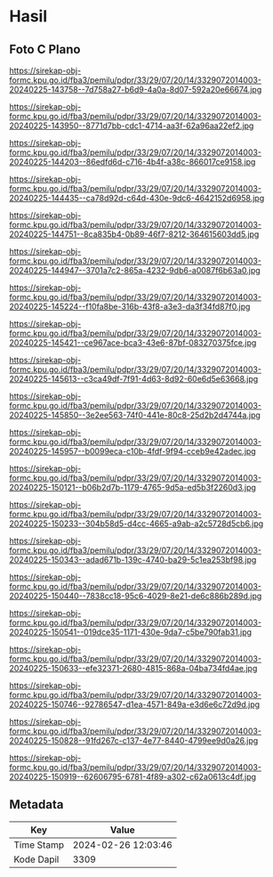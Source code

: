 # Hasil

## Foto C Plano

https://sirekap-obj-formc.kpu.go.id/fba3/pemilu/pdpr/33/29/07/20/14/3329072014003-20240225-143758--7d758a27-b6d9-4a0a-8d07-592a20e66674.jpg

https://sirekap-obj-formc.kpu.go.id/fba3/pemilu/pdpr/33/29/07/20/14/3329072014003-20240225-143950--8771d7bb-cdc1-4714-aa3f-62a96aa22ef2.jpg

https://sirekap-obj-formc.kpu.go.id/fba3/pemilu/pdpr/33/29/07/20/14/3329072014003-20240225-144203--86edfd6d-c716-4b4f-a38c-866017ce9158.jpg

https://sirekap-obj-formc.kpu.go.id/fba3/pemilu/pdpr/33/29/07/20/14/3329072014003-20240225-144435--ca78d92d-c64d-430e-9dc6-4642152d6958.jpg

https://sirekap-obj-formc.kpu.go.id/fba3/pemilu/pdpr/33/29/07/20/14/3329072014003-20240225-144751--8ca835b4-0b89-46f7-8212-364615603dd5.jpg

https://sirekap-obj-formc.kpu.go.id/fba3/pemilu/pdpr/33/29/07/20/14/3329072014003-20240225-144947--3701a7c2-865a-4232-9db6-a0087f6b63a0.jpg

https://sirekap-obj-formc.kpu.go.id/fba3/pemilu/pdpr/33/29/07/20/14/3329072014003-20240225-145224--f10fa8be-316b-43f8-a3e3-da3f34fd87f0.jpg

https://sirekap-obj-formc.kpu.go.id/fba3/pemilu/pdpr/33/29/07/20/14/3329072014003-20240225-145421--ce967ace-bca3-43e6-87bf-083270375fce.jpg

https://sirekap-obj-formc.kpu.go.id/fba3/pemilu/pdpr/33/29/07/20/14/3329072014003-20240225-145613--c3ca49df-7f91-4d63-8d92-60e6d5e63668.jpg

https://sirekap-obj-formc.kpu.go.id/fba3/pemilu/pdpr/33/29/07/20/14/3329072014003-20240225-145850--3e2ee563-74f0-441e-80c8-25d2b2d4744a.jpg

https://sirekap-obj-formc.kpu.go.id/fba3/pemilu/pdpr/33/29/07/20/14/3329072014003-20240225-145957--b0099eca-c10b-4fdf-9f94-cceb9e42adec.jpg

https://sirekap-obj-formc.kpu.go.id/fba3/pemilu/pdpr/33/29/07/20/14/3329072014003-20240225-150121--b06b2d7b-1179-4765-9d5a-ed5b3f2260d3.jpg

https://sirekap-obj-formc.kpu.go.id/fba3/pemilu/pdpr/33/29/07/20/14/3329072014003-20240225-150233--304b58d5-d4cc-4665-a9ab-a2c5728d5cb6.jpg

https://sirekap-obj-formc.kpu.go.id/fba3/pemilu/pdpr/33/29/07/20/14/3329072014003-20240225-150343--adad671b-139c-4740-ba29-5c1ea253bf98.jpg

https://sirekap-obj-formc.kpu.go.id/fba3/pemilu/pdpr/33/29/07/20/14/3329072014003-20240225-150440--7838cc18-95c6-4029-8e21-de6c886b289d.jpg

https://sirekap-obj-formc.kpu.go.id/fba3/pemilu/pdpr/33/29/07/20/14/3329072014003-20240225-150541--019dce35-1171-430e-9da7-c5be790fab31.jpg

https://sirekap-obj-formc.kpu.go.id/fba3/pemilu/pdpr/33/29/07/20/14/3329072014003-20240225-150633--efe32371-2680-4815-868a-04ba734fd4ae.jpg

https://sirekap-obj-formc.kpu.go.id/fba3/pemilu/pdpr/33/29/07/20/14/3329072014003-20240225-150746--92786547-d1ea-4571-849a-e3d6e6c72d9d.jpg

https://sirekap-obj-formc.kpu.go.id/fba3/pemilu/pdpr/33/29/07/20/14/3329072014003-20240225-150828--91fd267c-c137-4e77-8440-4799ee9d0a26.jpg

https://sirekap-obj-formc.kpu.go.id/fba3/pemilu/pdpr/33/29/07/20/14/3329072014003-20240225-150919--62606795-6781-4f89-a302-c62a0613c4df.jpg


## Metadata

| Key        | Value               |
| ---------- | ------------------- |
| Time Stamp | 2024-02-26 12:03:46 |
| Kode Dapil | 3309                |



